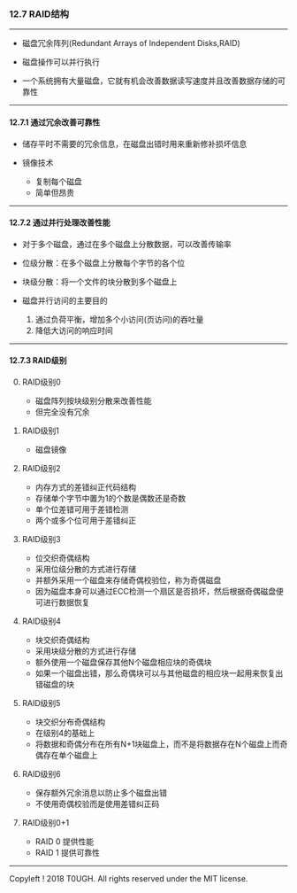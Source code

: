 ### 12.7 RAID结构
---
- 磁盘冗余阵列(Redundant Arrays of Independent Disks,RAID)

- 磁盘操作可以并行执行

- 一个系统拥有大量磁盘，它就有机会改善数据读写速度并且改善数据存储的可靠性
---
#### 12.7.1 通过冗余改善可靠性
- 储存平时不需要的冗余信息，在磁盘出错时用来重新修补损坏信息

- 镜像技术
    - 复制每个磁盘
    - 简单但昂贵
---
#### 12.7.2 通过并行处理改善性能
- 对于多个磁盘，通过在多个磁盘上分散数据，可以改善传输率

- 位级分散：在多个磁盘上分散每个字节的各个位

- 块级分散：将一个文件的块分散到多个磁盘上

- 磁盘并行访问的主要目的
    1. 通过负荷平衡，增加多个小访问(页访问)的吞吐量
    2. 降低大访问的响应时间
---
#### 12.7.3 RAID级别
0. RAID级别0
    - 磁盘阵列按块级别分散来改善性能
    - 但完全没有冗余

1. RAID级别1
    - 磁盘镜像

2. RAID级别2
    - 内存方式的差错纠正代码结构
    - 存储单个字节中置为1的个数是偶数还是奇数
    - 单个位差错可用于差错检测
    - 两个或多个位可用于差错纠正

3. RAID级别3
    - 位交织奇偶结构
    - 采用位级分散的方式进行存储
    - 并额外采用一个磁盘来存储奇偶校验位，称为奇偶磁盘
    - 因为磁盘本身可以通过ECC检测一个扇区是否损坏，然后根据奇偶磁盘便可进行数据恢复

4. RAID级别4
    - 块交织奇偶结构
    - 采用块级分散的方式进行存储
    - 额外使用一个磁盘保存其他N个磁盘相应块的奇偶块
    - 如果一个磁盘出错，那么奇偶块可以与其他磁盘的相应块一起用来恢复出错磁盘的块

5. RAID级别5
    - 块交织分布奇偶结构
    - 在级别4的基础上
    - 将数据和奇偶分布在所有N+1块磁盘上，而不是将数据存在N个磁盘上而奇偶存在单个磁盘上

6. RAID级别6
    - 保存额外冗余消息以防止多个磁盘出错
    - 不使用奇偶校验而是使用差错纠正码

7. RAID级别0+1
    - RAID 0 提供性能
    - RAID 1 提供可靠性
---
Copyleft ! 2018 T0UGH. All rights reserved under the MIT license.